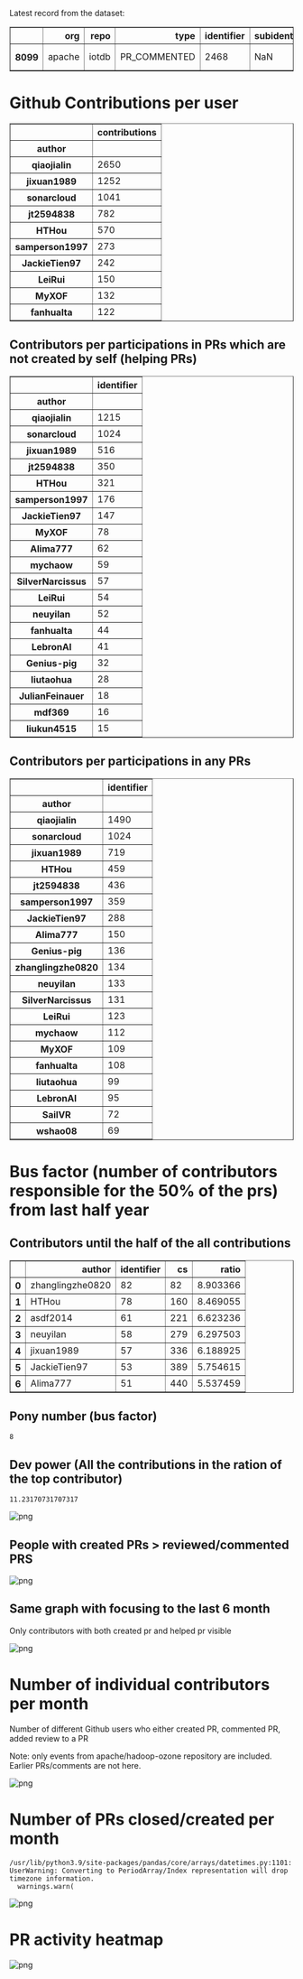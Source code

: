 Latest record from the dataset:




<div>
<table border="1" class="dataframe">
  <thead>
    <tr style="text-align: right;">
      <th></th>
      <th>org</th>
      <th>repo</th>
      <th>type</th>
      <th>identifier</th>
      <th>subidentifier</th>
      <th>date</th>
      <th>author</th>
      <th>owner</th>
      <th>project</th>
    </tr>
  </thead>
  <tbody>
    <tr>
      <th>8099</th>
      <td>apache</td>
      <td>iotdb</td>
      <td>PR_COMMENTED</td>
      <td>2468</td>
      <td>NaN</td>
      <td>2021-02-14 06:01:30+00:00</td>
      <td>jixuan1989</td>
      <td>weizihan0110</td>
      <td>iotdb</td>
    </tr>
  </tbody>
</table>
</div>



# Github Contributions per user





<div>
<table border="1" class="dataframe">
  <thead>
    <tr style="text-align: right;">
      <th></th>
      <th>contributions</th>
    </tr>
    <tr>
      <th>author</th>
      <th></th>
    </tr>
  </thead>
  <tbody>
    <tr>
      <th>qiaojialin</th>
      <td>2650</td>
    </tr>
    <tr>
      <th>jixuan1989</th>
      <td>1252</td>
    </tr>
    <tr>
      <th>sonarcloud</th>
      <td>1041</td>
    </tr>
    <tr>
      <th>jt2594838</th>
      <td>782</td>
    </tr>
    <tr>
      <th>HTHou</th>
      <td>570</td>
    </tr>
    <tr>
      <th>samperson1997</th>
      <td>273</td>
    </tr>
    <tr>
      <th>JackieTien97</th>
      <td>242</td>
    </tr>
    <tr>
      <th>LeiRui</th>
      <td>150</td>
    </tr>
    <tr>
      <th>MyXOF</th>
      <td>132</td>
    </tr>
    <tr>
      <th>fanhualta</th>
      <td>122</td>
    </tr>
  </tbody>
</table>
</div>



## Contributors per participations in PRs which are not created by self (helping PRs)




<div>
<table border="1" class="dataframe">
  <thead>
    <tr style="text-align: right;">
      <th></th>
      <th>identifier</th>
    </tr>
    <tr>
      <th>author</th>
      <th></th>
    </tr>
  </thead>
  <tbody>
    <tr>
      <th>qiaojialin</th>
      <td>1215</td>
    </tr>
    <tr>
      <th>sonarcloud</th>
      <td>1024</td>
    </tr>
    <tr>
      <th>jixuan1989</th>
      <td>516</td>
    </tr>
    <tr>
      <th>jt2594838</th>
      <td>350</td>
    </tr>
    <tr>
      <th>HTHou</th>
      <td>321</td>
    </tr>
    <tr>
      <th>samperson1997</th>
      <td>176</td>
    </tr>
    <tr>
      <th>JackieTien97</th>
      <td>147</td>
    </tr>
    <tr>
      <th>MyXOF</th>
      <td>78</td>
    </tr>
    <tr>
      <th>Alima777</th>
      <td>62</td>
    </tr>
    <tr>
      <th>mychaow</th>
      <td>59</td>
    </tr>
    <tr>
      <th>SilverNarcissus</th>
      <td>57</td>
    </tr>
    <tr>
      <th>LeiRui</th>
      <td>54</td>
    </tr>
    <tr>
      <th>neuyilan</th>
      <td>52</td>
    </tr>
    <tr>
      <th>fanhualta</th>
      <td>44</td>
    </tr>
    <tr>
      <th>LebronAl</th>
      <td>41</td>
    </tr>
    <tr>
      <th>Genius-pig</th>
      <td>32</td>
    </tr>
    <tr>
      <th>liutaohua</th>
      <td>28</td>
    </tr>
    <tr>
      <th>JulianFeinauer</th>
      <td>18</td>
    </tr>
    <tr>
      <th>mdf369</th>
      <td>16</td>
    </tr>
    <tr>
      <th>liukun4515</th>
      <td>15</td>
    </tr>
  </tbody>
</table>
</div>



## Contributors per participations in any PRs




<div>
<table border="1" class="dataframe">
  <thead>
    <tr style="text-align: right;">
      <th></th>
      <th>identifier</th>
    </tr>
    <tr>
      <th>author</th>
      <th></th>
    </tr>
  </thead>
  <tbody>
    <tr>
      <th>qiaojialin</th>
      <td>1490</td>
    </tr>
    <tr>
      <th>sonarcloud</th>
      <td>1024</td>
    </tr>
    <tr>
      <th>jixuan1989</th>
      <td>719</td>
    </tr>
    <tr>
      <th>HTHou</th>
      <td>459</td>
    </tr>
    <tr>
      <th>jt2594838</th>
      <td>436</td>
    </tr>
    <tr>
      <th>samperson1997</th>
      <td>359</td>
    </tr>
    <tr>
      <th>JackieTien97</th>
      <td>288</td>
    </tr>
    <tr>
      <th>Alima777</th>
      <td>150</td>
    </tr>
    <tr>
      <th>Genius-pig</th>
      <td>136</td>
    </tr>
    <tr>
      <th>zhanglingzhe0820</th>
      <td>134</td>
    </tr>
    <tr>
      <th>neuyilan</th>
      <td>133</td>
    </tr>
    <tr>
      <th>SilverNarcissus</th>
      <td>131</td>
    </tr>
    <tr>
      <th>LeiRui</th>
      <td>123</td>
    </tr>
    <tr>
      <th>mychaow</th>
      <td>112</td>
    </tr>
    <tr>
      <th>MyXOF</th>
      <td>109</td>
    </tr>
    <tr>
      <th>fanhualta</th>
      <td>108</td>
    </tr>
    <tr>
      <th>liutaohua</th>
      <td>99</td>
    </tr>
    <tr>
      <th>LebronAl</th>
      <td>95</td>
    </tr>
    <tr>
      <th>SailVR</th>
      <td>72</td>
    </tr>
    <tr>
      <th>wshao08</th>
      <td>69</td>
    </tr>
  </tbody>
</table>
</div>



# Bus factor (number of contributors responsible for the 50% of the prs) from last half year

## Contributors until the half of the all contributions




<div>
<table border="1" class="dataframe">
  <thead>
    <tr style="text-align: right;">
      <th></th>
      <th>author</th>
      <th>identifier</th>
      <th>cs</th>
      <th>ratio</th>
    </tr>
  </thead>
  <tbody>
    <tr>
      <th>0</th>
      <td>zhanglingzhe0820</td>
      <td>82</td>
      <td>82</td>
      <td>8.903366</td>
    </tr>
    <tr>
      <th>1</th>
      <td>HTHou</td>
      <td>78</td>
      <td>160</td>
      <td>8.469055</td>
    </tr>
    <tr>
      <th>2</th>
      <td>asdf2014</td>
      <td>61</td>
      <td>221</td>
      <td>6.623236</td>
    </tr>
    <tr>
      <th>3</th>
      <td>neuyilan</td>
      <td>58</td>
      <td>279</td>
      <td>6.297503</td>
    </tr>
    <tr>
      <th>4</th>
      <td>jixuan1989</td>
      <td>57</td>
      <td>336</td>
      <td>6.188925</td>
    </tr>
    <tr>
      <th>5</th>
      <td>JackieTien97</td>
      <td>53</td>
      <td>389</td>
      <td>5.754615</td>
    </tr>
    <tr>
      <th>6</th>
      <td>Alima777</td>
      <td>51</td>
      <td>440</td>
      <td>5.537459</td>
    </tr>
  </tbody>
</table>
</div>



## Pony number (bus factor)




    8



## Dev power (All the contributions in the ration of the top contributor)




    11.23170731707317




    
![png](github-contributions_files/github-contributions_18_0.png)
    


## People with created PRs > reviewed/commented PRS


    
![png](github-contributions_files/github-contributions_21_0.png)
    


## Same graph with focusing to the last 6 month

Only contributors with both created pr and helped pr visible


    
![png](github-contributions_files/github-contributions_25_0.png)
    


# Number of individual contributors per month

Number of different Github users who either created PR, commented PR, added review to a PR

Note: only events from apache/hadoop-ozone repository are included. Earlier PRs/comments are not here.


    
![png](github-contributions_files/github-contributions_28_0.png)
    


# Number of PRs closed/created per month

    /usr/lib/python3.9/site-packages/pandas/core/arrays/datetimes.py:1101: UserWarning: Converting to PeriodArray/Index representation will drop timezone information.
      warnings.warn(



    
![png](github-contributions_files/github-contributions_31_0.png)
    


# PR activity heatmap


    
![png](github-contributions_files/github-contributions_34_0.png)
    

